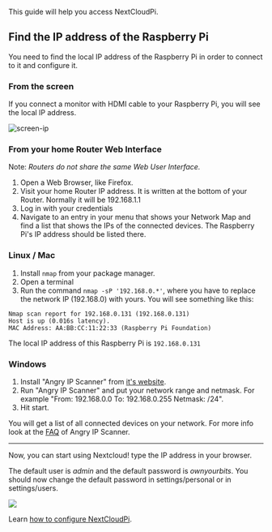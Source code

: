 [nc-wifi]: https://github.com/nextcloud/nextcloudpi/wiki/Configuration-Reference#nc-wifi

This guide will help you access NextCloudPi.

## Find the IP address of the Raspberry Pi
You need to find the local IP address of the Raspberry Pi in order to connect to it and configure it.

### From the screen
If you connect a monitor with HDMI cable to your Raspberry Pi, you will see the local IP address.

![screen-ip](https://ownyourbits.com/wp-content/uploads/2017/02/nextcloudpi_boot.jpg)

### From your home Router Web Interface
Note: *Routers do not share the same Web User Interface.*  
1. Open a Web Browser, like Firefox.
2. Visit your home Router IP address. It is written at the bottom of your Router. Normally it will be 192.168.1.1
3. Log in with your credentials
4. Navigate to an entry in your menu that shows your Network Map and find a list that shows the IPs of the connected devices. The Raspberry Pi's IP address should be listed there.

### Linux / Mac
1. Install `nmap` from your package manager.
2. Open a terminal 
3. Run the command `nmap -sP '192.168.0.*'`, where you have to replace the network IP (192.168.0) with yours.
You will see something like this:
```
Nmap scan report for 192.168.0.131 (192.168.0.131)
Host is up (0.016s latency).
MAC Address: AA:BB:CC:11:22:33 (Raspberry Pi Foundation)
```

The local IP address of this Raspberry Pi is `192.168.0.131`

### Windows
1. Install "Angry IP Scanner" from [it's website](http://angryip.org/).
2. Run "Angry IP Scanner" and put your network range and netmask. For example "From: 192.168.0.0 To: 192.168.0.255 Netmask: /24".
3. Hit start.

You will get a list of all connected devices on your network. For more info look at the [FAQ](http://angryip.org/faq/) of Angry IP Scanner.

---

Now, you can start using Nextcloud! type the IP address in your browser.

The default user is _admin_ and the default password is _ownyourbits_. You should now change the default password in settings/personal or in settings/users.

![](https://user-images.githubusercontent.com/21343324/30252853-f31d11bc-9679-11e7-9591-df42c9fd13be.png)



Learn [how to configure NextCloudPi](https://github.com/nextcloud/nextcloudpi/wiki/How-to-configure-NextCloudPi).